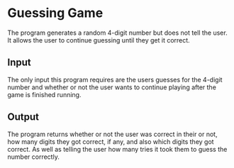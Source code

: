 # Guessing Game
The program generates a random 4-digit number but does not tell the user. It allows the user to continue guessing until they get it correct. 

## Input
The only input this program requires are the users guesses for the 4-digit number and whether or not the user wants to continue playing after the game is finished running. 

## Output
The program returns whether or not the user was correct in their or not, how many digits they got correct, if any, and also which digits they got correct. As well as telling the user how many tries it took them to guess the number correctly.
